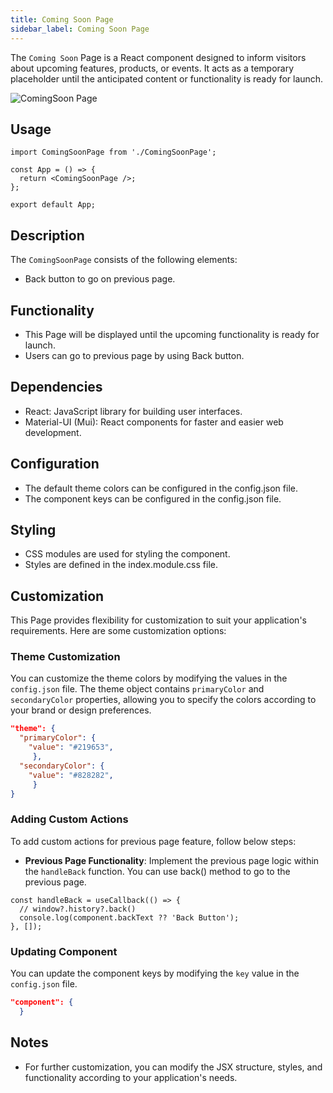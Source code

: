 ```yaml
---
title: Coming Soon Page
sidebar_label: Coming Soon Page
---
```


<head>
  <title> Coming Soon Page </title>
  <meta name="description" content="your meta content goes here" />
</head>

The `Coming Soon` Page is a React component designed to inform visitors about upcoming features, products, or events. It acts as a temporary placeholder until the anticipated content or functionality is ready for launch.

<img src="/img/pages/comingSoonPage.png" alt="ComingSoon Page" />

## Usage

```tsx
import ComingSoonPage from './ComingSoonPage';

const App = () => {
  return <ComingSoonPage />;
};

export default App;
```

## Description

The `ComingSoonPage` consists of the following elements:

- Back button to go on previous page.

## Functionality

- This Page will be displayed until the upcoming functionality is ready for launch.
- Users can go to previous page by using Back button.

## Dependencies

- React: JavaScript library for building user interfaces.
- Material-UI (Mui): React components for faster and easier web development.

## Configuration

- The default theme colors can be configured in the config.json file.
- The component keys can be configured in the config.json file.

## Styling

- CSS modules are used for styling the component.
- Styles are defined in the index.module.css file.

## Customization

This Page provides flexibility for customization to suit your application's requirements. Here are some customization options:

### Theme Customization

You can customize the theme colors by modifying the values in the `config.json` file. The theme object contains `primaryColor` and `secondaryColor` properties, allowing you to specify the colors according to your brand or design preferences.

```json
"theme": {
  "primaryColor": {
    "value": "#219653",
     },
  "secondaryColor": {
    "value": "#828282",
     }
}
```

### Adding Custom Actions

To add custom actions for previous page feature, follow below steps:

- **Previous Page Functionality**: Implement the previous page logic within the `handleBack` function. You can use back() method to go to the previous page.

```tsx
const handleBack = useCallback(() => {
  // window?.history?.back()
  console.log(component.backText ?? 'Back Button');
}, []);
```

### Updating Component

You can update the component keys by modifying the `key` value in the `config.json` file.

```json
"component": {
  }
```

## Notes

- For further customization, you can modify the JSX structure, styles, and functionality according to your application's needs.
